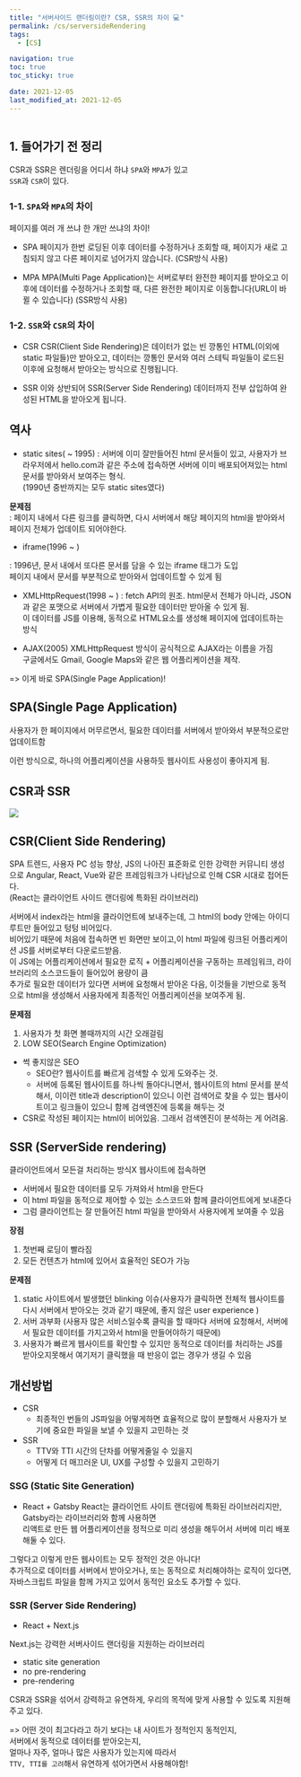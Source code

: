 ```yaml
---
title: "서버사이드 랜더링이란? CSR, SSR의 차이 💻"
permalink: /cs/serversideRendering
tags:
  - [CS]

navigation: true
toc: true
toc_sticky: true

date: 2021-12-05
last_modified_at: 2021-12-05
---
```


![]()

## 1. 들어가기 전 정리

CSR과 SSR은 렌더링을 어디서 하냐
`SPA`와 `MPA`가 있고 <br/>
`SSR`과 `CSR`이 있다.

### 1-1. `SPA`와 `MPA`의 차이

페이지를 여러 개 쓰냐 한 개만 쓰냐의 차이!

- SPA
페이지가 한번 로딩된 이후 데이터를 수정하거나 조회할 때, 페이지가 새로 고침되지 않고 다른 페이지로 넘어가지 않습니다. (CSR방식 사용)

- MPA
MPA(Multi Page Application)는 서버로부터 완전한 페이지를 받아오고 이후에 데이터를 수정하거나 조회할 때, 다른 완전한 페이지로 이동합니다(URL이 바뀔 수 있습니다) (SSR방식 사용)

### 1-2. `SSR`와 `CSR`의 차이

- CSR
CSR(Client Side Rendering)은 데이터가 없는 빈 깡통인 HTML(이외에 static 파일들)만 받아오고, 데이터는 깡통인 문서와 여러 스테틱 파일들이 로드된 이후에 요청해서 받아오는 방식으로 진행됩니다.

- SSR
이와 상반되어 SSR(Server Side Rendering) 데이터까지 전부 삽입하여 완성된 HTML을 받아오게 됩니다.





## 역사

- static sites( ~ 1995)
: 서버에 이미 잘만들어진 html 문서들이 있고, 사용자가 브라우저에서 hello.com과 같은 주소에 접속하면 서버에 이미 배포되어져있는 html 문서를 받아와서 보여주는 형식.<br/>
(1990년 중반까지는 모두 static sites였다)<br/>

**문제점** <br/>
: 페이지 내에서 다른 링크를 클릭하면, 다시 서버에서 해당 페이지의 html을 받아와서 페이지 전체가 업데이트 되어야한다. 

- iframe(1996 ~ )

: 1996년, 문서 내에서 또다른 문서를 담을 수 있는 iframe 태그가 도입<br/>
페이지 내에서 문서를 부분적으로 받아와서 업데이트할 수 있게 됨<br/>

- XMLHttpRequest(1998 ~ )
: fetch API의 원조. html문서 전체가 아니라, JSON과 같은 포맷으로 서버에서 가볍게 필요한 데이터만 받아올 수 있게 됨.<br/>
이 데이터를 JS를 이용해, 동적으로 HTML요소를 생성해 페이지에 업데이트하는 방식<br/>

- AJAX(2005)
XMLHttpRequest 방식이 공식적으로 AJAX라는 이름을 가짐<br/>
구글에서도 Gmail, Google Maps와 같은 웹 어플리케이션을 제작.<br/>

=> 이게 바로 SPA(Single Page Application)!<br/>

## SPA(Single Page Application)

사용자가 한 페이지에서 머무르면서, 필요한 데이터를 서버에서 받아와서 부분적으로만 업데이트함<br/>

이런 방식으로, 하나의 어플리케이션을 사용하듯 웹사이트 사용성이 좋아지게 됨.<br/>


## CSR과 SSR

<img src="/assets/images/serverside_rendering.jpeg" /><br/>

## CSR(Client Side Rendering)
SPA 트렌드, 사용자 PC 성능 향상, JS의 나아진 표준화로 인한 강력한 커뮤니티 생성으로 Angular, React, Vue와 같은 프레임워크가 나타남으로 인해 CSR 시대로 접어든다.<br/>
(React는 클라이언트 사이드 랜더링에 특화된 라이브러리)<br/>

서버에서 index라는 html을 클라이언트에 보내주는데, 그 html의 body 안에는 아이디 루트만 들어있고 텅텅 비어있다.<br/>
비어있기 때문에 처음에 접속하면 빈 화면만 보이고,이 html 파일에 링크된 어플리케이션 JS를 서버로부터 다운로드받음.<br/>
이 JS에는 어플리케이션에서 필요한 로직 + 어플리케이션을 구동하는 프레임워크, 라이브러리의 소스코드들이 들어있어 용량이 큼<br/>
추가로 필요한 데이터가 있다면 서버에 요청해서 받아온 다음, 이것들을 기반으로 동적으로 html을 생성해서 사용자에게 최종적인 어플리케이션을 보여주게 됨.<br/>

**문제점**
1. 사용자가 첫 화면 볼때까지의 시간 오래걸림
2. LOW SEO(Search Engine Optimization)
 - 썩 좋지않은 SEO
   - SEO란? 웹사이트를 빠르게 검색할 수 있게 도와주는 것.
   - 서버에 등록된 웹사이트를 하나씩 돌아다니면서, 웹사이트의 html 문서를 분석해서, 이이런 title과 description이 있으니 이런 검색어로 찾을 수 있는 웹사이트이고 링크들이 있으니 함께 검색엔진에 등록을 해두는 것
  - CSR로 작성된 페이지는 html이 비어있음. 그래서 검색엔진이 분석하는 게 어려움.


## SSR (ServerSide rendering)

클라이언트에서 모든걸 처리하는 방식X
웹사이트에 접속하면
- 서버에서 필요한 데이터를 모두 가져와서 html을 만든다
- 이 html 파일을 동적으로 제어할 수 있는 소스코드와 함께 클라이언트에게 보내준다
- 그럼 클라이언트는 잘 만들어진 html 파일을 받아와서 사용자에게 보여줄 수 있음


**장점**
1. 첫번째 로딩이 빨라짐
2. 모든 컨텐츠가 html에 있어서 효율적인 SEO가 가능

**문제점**
1. static 사이트에서 발생했던 blinking 이슈(사용자가 클릭하면 전체적 웹사이트를 다시 서버에서 받아오는 것과 같기 때문에, 좋지 않은 user experience )
2. 서버 과부화
(사용자 많은 서비스일수록 클릭을 할 때마다 서버에 요청해서, 서버에서 필요한 데이터를 가지고와서 html을 만들어야하기 때문에)
3. 사용자가 빠르게 웹사이트를 확인할 수 있지만 동적으로 데이터를 처리하는 JS를 받아오지못해서 여기저기 클릭했을 때 반응이 없는 경우가 생길 수 있음



## 개선방법

- CSR
  - 최종적인 번들의 JS파일을 어떻게하면 효율적으로 많이 분할해서 사용자가 보기에 중요한 파일을 보낼 수 있을지 고민하는 것
- SSR
  - TTV와 TTI 시간의 단차를 어떻게줄일 수 있을지
  - 어떻게 더 매끄러운 UI, UX를 구성할 수 있을지 고민하기

### SSG (Static Site Generation)

- React + Gatsby
  React는 클라이언트 사이트 랜더링에 특화된 라이브러리지만, Gatsby라는 라이브러리와 함께 사용하면<br/>
  리액트로 만든 웹 어플리케이션을 정적으로 미리 생성을 해두어서 서버에 미리 배포해둘 수 있다.

그렇다고 이렇게 만든 웹사이트는 모두 정적인 것은 아니다!<br/>
추가적으로 데이터를 서버에서 받아오거나, 또는 동적으로 처리해야하는 로직이 있다면, 자바스크립트 파일을 함께 가지고 있어서 동적인 요소도 추가할 수 있다.<br/>

### SSR (Server Side Rendering)

- React + Next.js

Next.js는 강력한 서버사이드 랜더링을 지원하는 라이브러리

- static site generation
- no pre-rendering
- pre-rendering

CSR과 SSR을 섞어서 강력하고 유연하게, 우리의 목적에 맞게 사용할 수 있도록 지원해주고 있다.

=> 어떤 것이 최고다라고 하기 보다는 내 사이트가 정적인지 동적인지,<br/>
서버에서 동적으로 데이터를 받아오는지,<br/>
얼마나 자주, 얼마나 많은 사용자가 있는지에 따라서<br/>
`TTV, TTI를 고려`해서 유연하게 섞어가면서 사용해야함!<br/>